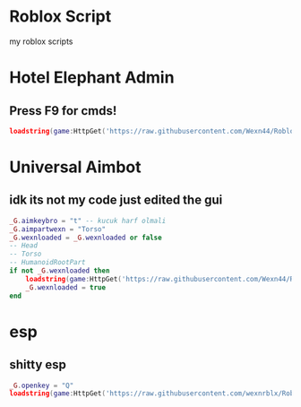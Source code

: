 # Roblox Script
my roblox scripts

# Hotel Elephant Admin

## Press F9 for cmds!

```lua
loadstring(game:HttpGet('https://raw.githubusercontent.com/Wexn44/RobloxScripts/main/hotelelephantadmin'))()
```


# Universal Aimbot

## idk its not my code just edited the gui 

```lua
_G.aimkeybro = "t" -- kucuk harf olmali
_G.aimpartwexn = "Torso"
_G.wexnloaded = _G.wexnloaded or false
-- Head
-- Torso
-- HumanoidRootPart
if not _G.wexnloaded then
    loadstring(game:HttpGet('https://raw.githubusercontent.com/Wexn44/RobloxScripts/refs/heads/main/aimbot'))()
    _G.wexnloaded = true
end
```

# esp

## shitty esp

```lua
_G.openkey = "Q"
loadstring(game:HttpGet('https://raw.githubusercontent.com/wexnrblx/RobloxScripts/refs/heads/main/espithink'))()
```
